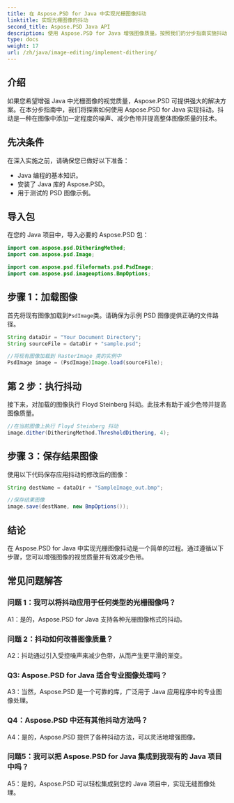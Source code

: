 ```yaml
---
title: 在 Aspose.PSD for Java 中实现光栅图像抖动
linktitle: 实现光栅图像的抖动
second_title: Aspose.PSD Java API
description: 使用 Aspose.PSD for Java 增强图像质量。按照我们的分步指南实施抖动并消除色带。
type: docs
weight: 17
url: /zh/java/image-editing/implement-dithering/
---
```

## 介绍

如果您希望增强 Java 中光栅图像的视觉质量，Aspose.PSD 可提供强大的解决方案。在本分步指南中，我们将探索如何使用 Aspose.PSD for Java 实现抖动。抖动是一种在图像中添加一定程度的噪声、减少色带并提高整体图像质量的技术。

## 先决条件

在深入实施之前，请确保您已做好以下准备：

- Java 编程的基本知识。
- 安装了 Java 库的 Aspose.PSD。
- 用于测试的 PSD 图像示例。

## 导入包

在您的 Java 项目中，导入必要的 Aspose.PSD 包：

```java
import com.aspose.psd.DitheringMethod;
import com.aspose.psd.Image;

import com.aspose.psd.fileformats.psd.PsdImage;
import com.aspose.psd.imageoptions.BmpOptions;
```

## 步骤 1：加载图像

首先将现有图像加载到`PsdImage`类。请确保为示例 PSD 图像提供正确的文件路径。

```java
String dataDir = "Your Document Directory";
String sourceFile = dataDir + "sample.psd";

//将现有图像加载到 RasterImage 类的实例中
PsdImage image = (PsdImage)Image.load(sourceFile);
```

## 第 2 步：执行抖动

接下来，对加载的图像执行 Floyd Steinberg 抖动。此技术有助于减少色带并提高图像质量。

```java
//在当前图像上执行 Floyd Steinberg 抖动
image.dither(DitheringMethod.ThresholdDithering, 4);
```

## 步骤 3：保存结果图像

使用以下代码保存应用抖动的修改后的图像：

```java
String destName = dataDir + "SampleImage_out.bmp";

//保存结果图像
image.save(destName, new BmpOptions());
```

## 结论

在 Aspose.PSD for Java 中实现光栅图像抖动是一个简单的过程。通过遵循以下步骤，您可以增强图像的视觉质量并有效减少色带。

## 常见问题解答

### 问题 1：我可以将抖动应用于任何类型的光栅图像吗？

A1：是的，Aspose.PSD for Java 支持各种光栅图像格式的抖动。

### 问题 2：抖动如何改善图像质量？

A2：抖动通过引入受控噪声来减少色带，从而产生更平滑的渐变。

### Q3: Aspose.PSD for Java 适合专业图像处理吗？

A3：当然，Aspose.PSD 是一个可靠的库，广泛用于 Java 应用程序中的专业图像处理。

### Q4：Aspose.PSD 中还有其他抖动方法吗？

A4：是的，Aspose.PSD 提供了各种抖动方法，可以灵活地增强图像。

### 问题5：我可以把 Aspose.PSD for Java 集成到我现有的 Java 项目中吗？

A5：是的，Aspose.PSD 可以轻松集成到您的 Java 项目中，实现无缝图像处理。